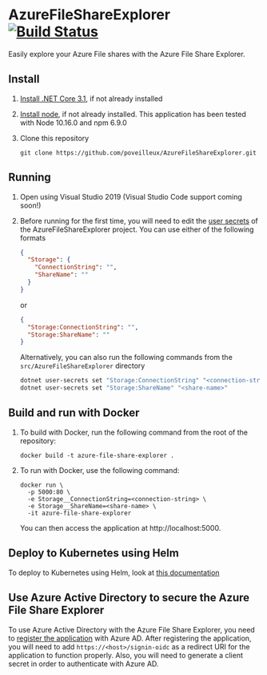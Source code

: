 # AzureFileShareExplorer [![Build Status](https://dev.azure.com/poveilleux/AzureFileStorageExplorer/_apis/build/status/poveilleux.AzureFileShareExplorer?branchName=master)](https://dev.azure.com/poveilleux/AzureFileStorageExplorer/_build/latest?definitionId=1&branchName=master)

Easily explore your Azure File shares with the Azure File Share Explorer.

## Install
1. [Install .NET Core 3.1](https://dotnet.microsoft.com/download/dotnet-core/3.1), if not already installed

2. [Install node](https://nodejs.org/en/), if not already installed. This application has been tested with Node 10.16.0 and npm 6.9.0

3. Clone this repository
   ```
   git clone https://github.com/poveilleux/AzureFileShareExplorer.git
   ```

## Running
1. Open using Visual Studio 2019 (Visual Studio Code support coming soon!)

2. Before running for the first time, you will need to edit the [user secrets](https://docs.microsoft.com/en-us/aspnet/core/security/app-secrets?view=aspnetcore-3.0&tabs=windows) of the AzureFileShareExplorer project. You can use either of the following formats
   ```json
   {
     "Storage": {
	   "ConnectionString": "",
	   "ShareName": ""
	 }
   }
   ```
   or
   ```json
   {
     "Storage:ConnectionString": "",
     "Storage:ShareName": ""
   }
   ```
   Alternatively, you can also run the following commands from the `src/AzureFileShareExplorer` directory
   ```sh
   dotnet user-secrets set "Storage:ConnectionString" "<connection-string>"
   dotnet user-secrets set "Storage:ShareName" "<share-name>"
   ```

## Build and run with Docker
1. To build with Docker, run the following command from the root of the repository:

   ```
   docker build -t azure-file-share-explorer .
   ```

2. To run with Docker, use the following command:

   ```
   docker run \
     -p 5000:80 \
     -e Storage__ConnectionString=<connection-string> \
     -e Storage__ShareName=<share-name> \
     -it azure-file-share-explorer
   ```
   
   You can then access the application at http://localhost:5000.

## Deploy to Kubernetes using Helm
To deploy to Kubernetes using Helm, look at [this documentation](./chart/azure-file-share-explorer)

## Use Azure Active Directory to secure the Azure File Share Explorer
To use Azure Active Directory with the Azure File Share Explorer, you need to [register the application](https://docs.microsoft.com/en-us/azure/active-directory/develop/quickstart-register-app) with Azure AD. After registering the application, you will need to add `https://<host>/signin-oidc` as a redirect URI for the application to function properly. Also, you will need to generate a client secret in order to authenticate with Azure AD.

